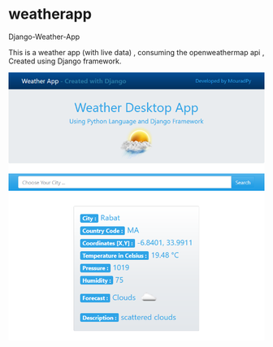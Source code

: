 # weatherapp
Django-Weather-App

This is a weather app (with live data) , consuming the openweathermap api , Created  using Django framework.

![DEMO](https://github.com/MouradPy/weatherapp/blob/main/preview.png)
